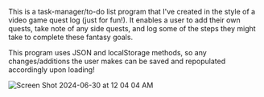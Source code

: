 This is a task-manager/to-do list program that I've created in the style of a video game quest log (just for fun!). It enables a user to add their own quests, take note of any side quests, and log some of the steps they might take to complete these fantasy goals. 

This program uses JSON and localStorage methods, so any changes/additions the user makes can be saved and repopulated accordingly upon loading!

![Screen Shot 2024-06-30 at 12 04 04 AM](https://github.com/Bex-G/to-do-list/assets/122334914/56e5380c-7ed1-45e8-a0a0-d237d86f3caf)
